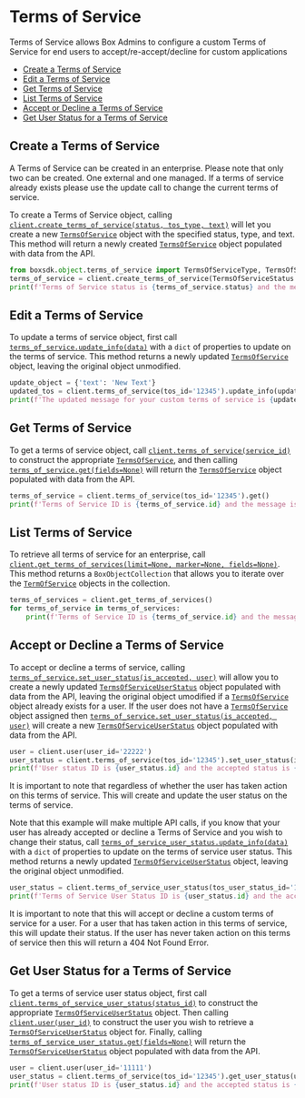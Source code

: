 Terms of Service
================

Terms of Service allows Box Admins to configure a custom Terms of Service for end users to
accept/re-accept/decline for custom applications

<!-- START doctoc generated TOC please keep comment here to allow auto update -->
<!-- DON'T EDIT THIS SECTION, INSTEAD RE-RUN doctoc TO UPDATE -->


- [Create a Terms of Service](#create-a-terms-of-service)
- [Edit a Terms of Service](#edit-a-terms-of-service)
- [Get Terms of Service](#get-terms-of-service)
- [List Terms of Service](#list-terms-of-service)
- [Accept or Decline a Terms of Service](#accept-or-decline-a-terms-of-service)
- [Get User Status for a Terms of Service](#get-user-status-for-a-terms-of-service)

<!-- END doctoc generated TOC please keep comment here to allow auto update -->

Create a Terms of Service
-------------------------

A Terms of Service can be created in an enterprise. Please note that only two can be created. One external
and one managed. If a terms of service already exists please use the update call to change the current
terms of service.

To create a Terms of Service object, calling [`client.create_terms_of_service(status, tos_type, text)`][create] will let 
you create a new [`TermsOfService`][terms_of_service_class] object with the specified status, type, and text. This 
method will return a newly created [`TermsOfService`][terms_of_service_class] object populated with data from the API.

<!-- sample post_terms_of_services -->
```python
from boxsdk.object.terms_of_service import TermsOfServiceType, TermsOfServiceStatus
terms_of_service = client.create_terms_of_service(TermsOfServiceStatus.ENABLED,TermsOfServiceType.MANAGED, 'Example Text')
print(f'Terms of Service status is {terms_of_service.status} and the message is {terms_of_service.text}')
```

[create]: https://box-python-sdk.readthedocs.io/en/latest/boxsdk.client.html#boxsdk.client.client.Client.create_terms_of_service
[terms_of_service_class]: https://box-python-sdk.readthedocs.io/en/latest/boxsdk.object.html#boxsdk.object.terms_of_service.TermsOfService

Edit a Terms of Service
-----------------------

To update a terms of service object, first call [`terms_of_service.update_info(data)`][update_info] with a `dict` of 
properties to update on the terms of service. This method returns a newly updated [`TermsOfService`][terms_of_service] 
object, leaving the original object unmodified.

<!-- sample put_terms_of_services_id -->
```python
update_object = {'text': 'New Text'}
updated_tos = client.terms_of_service(tos_id='12345').update_info(update_object)
print(f'The updated message for your custom terms of service is {updated_tos.text} with ID {updated_tos.id}')
```

[terms_of_service]: https://box-python-sdk.readthedocs.io/en/latest/boxsdk.client.html#boxsdk.client.client.Client.terms_of_service
[terms_of_service_class]: https://box-python-sdk.readthedocs.io/en/latest/boxsdk.object.html#boxsdk.object.terms_of_service.TermsOfService
[update_info]: https://box-python-sdk.readthedocs.io/en/latest/boxsdk.object.html#boxsdk.object.base_object.BaseObject.update_info

Get Terms of Service
--------------------

To get a terms of service object, call [`client.terms_of_service(service_id)`][terms_of_service] to construct the 
appropriate [`TermsOfService`][terms_of_service_class], and then calling [`terms_of_service.get(fields=None)`][get] 
will return the [`TermsOfService`][terms_of_service_class] object populated with data from the API.

<!-- sample get_terms_of_services_id -->
```python
terms_of_service = client.terms_of_service(tos_id='12345').get()
print(f'Terms of Service ID is {terms_of_service.id} and the message is {terms_of_service.text}')
```

[terms_of_service]: https://box-python-sdk.readthedocs.io/en/latest/boxsdk.client.html#boxsdk.client.client.Client.terms_of_service
[terms_of_service_class]: https://box-python-sdk.readthedocs.io/en/latest/boxsdk.object.html#boxsdk.object.terms_of_service.TermsOfService
[get]: https://box-python-sdk.readthedocs.io/en/latest/boxsdk.object.html#boxsdk.object.base_object.BaseObject.get

List Terms of Service
---------------------

To retrieve all terms of service for an enterprise, call 
[`client.get_terms_of_services(limit=None, marker=None, fields=None)`][get_terms_of_services]. This method returns a 
`BoxObjectCollection` that allows you to iterate over the [`TermOfService`][terms_of_service_class] objects in the 
collection.

<!-- sample get_terms_of_services -->
```python
terms_of_services = client.get_terms_of_services()
for terms_of_service in terms_of_services:
    print(f'Terms of Service ID is {terms_of_service.id} and the message is {terms_of_service.text}')
```

[get_terms_of_services]: https://box-python-sdk.readthedocs.io/en/latest/boxsdk.client.html#boxsdk.client.client.Client.terms_of_service

Accept or Decline a Terms of Service
------------------------------------

To accept or decline a terms of service, calling [`terms_of_service.set_user_status(is_accepted, user)`][set_user_status] 
will allow you to create a newly updated [`TermsOfServiceUserStatus`][terms_of_service_user_status_class] object 
populated with data from the API, leaving the original object umodified if a [`TermsOfService`][terms_of_service_class] 
object already exists for a user. If the user does not have a [`TermsOfService`][terms_of_service_class] object 
assigned then [`terms_of_service.set_user_status(is_accepted, user)`][set_user_status] will create a new 
[`TermsOfServiceUserStatus`][terms_of_service_user_status_class] object populated with data from the API.

<!-- sample post_terms_of_service_user_statuses -->
```python
user = client.user(user_id='22222')
user_status = client.terms_of_service(tos_id='12345').set_user_status(is_accepted=True, user=user)
print(f'User status ID is {user_status.id} and the accepted status is {user_status.is_accepted}')
```

It is important to note that regardless of whether the user has taken action on this terms of service. This will create 
and update the user status on the terms of service.

Note that this example will make multiple API calls, if you know that your user has already accepted or decline a 
Terms of Service and you wish to change their status, call [`terms_of_service_user_status.update_info(data)`][update_info] 
with a `dict` of properties to update on the terms of service user status. This method returns a newly updated 
[`TermsOfServiceUserStatus`][terms_of_service_user_status_class] object, leaving the original object unmodified.

<!-- sample put_terms_of_service_user_statuses_id -->
```python
user_status = client.terms_of_service_user_status(tos_user_status_id='12345').update_info({'is_accepted': True})
print(f'Terms of Service User Status ID is {user_status.id} and the accepted status is {user_status.is_accepted}')
```

It is important to note that this will accept or decline a custom terms of service for a user. For a user that has taken 
action in this terms of service, this will update their status. If the user has never taken action on this terms of 
service then this will return a 404 Not Found Error.

[terms_of_service_user_status_class]: https://box-python-sdk.readthedocs.io/en/latest/boxsdk.object.html#boxsdk.object.terms_of_service_user_status.TermsOfServiceUserStatus
[user]: https://box-python-sdk.readthedocs.io/en/latest/boxsdk.client.html#boxsdk.client.client.Client.user
[set_user_status]: https://box-python-sdk.readthedocs.io/en/latest/boxsdk.object.html#boxsdk.object.terms_of_service.TermsOfService.set_user_status
[terms_of_service_user_status]: https://box-python-sdk.readthedocs.io/en/latest/boxsdk.object.html#boxsdk.client.Client.terms_of_service_user_status
[update_info]: https://box-python-sdk.readthedocs.io/en/latest/boxsdk.object.html#boxsdk.object.base_object.BaseObject.update_info

Get User Status for a Terms of Service
-------------------------------------

To get a terms of service user status object, first call 
[`client.terms_of_service_user_status(status_id)`][terms_of_service_user_status] 
to construct the appropriate [`TermsOfServiceUserStatus`][terms_of_service_user_status_class] object. Then calling 
[`client.user(user_id)`][user] to construct the user you wish to retrieve a 
[`TermsOfServiceUserStatus`][terms_of_service_user_status_class] object for. Finally, calling 
[`terms_of_service_user_status.get(fields=None)`][get] will return the 
[`TermsOfServiceUserStatus`][terms_of_service_user_status_class] object populated with data from the API.

<!-- sample get_terms_of_service_user_statuses_id -->
```python
user = client.user(user_id='11111')
user_status = client.terms_of_service(tos_id='12345').get_user_status(user)
print(f'User status ID is {user_status.id} and the accepted status is {user_status.is_accepted}')
```

[user]: https://box-python-sdk.readthedocs.io/en/latest/boxsdk.client.html#boxsdk.client.client.Client.user
[get]: https://box-python-sdk.readthedocs.io/en/latest/boxsdk.object.html#boxsdk.object.base_object.BaseObject.get
